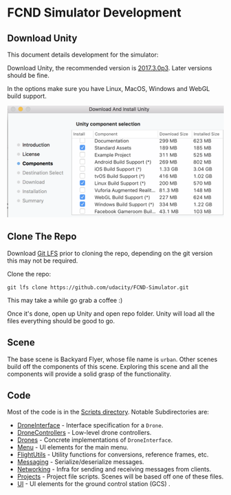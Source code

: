 # FCND Simulator Development

## Download Unity

This document details development for the simulator:

Download Unity, the recommended version is [2017.3.0p3](https://unity3d.com/unity/qa/patch-releases?version=2017.3). Later versions should be fine. 

In the options make sure you have Linux, MacOS, Windows and WebGL build support.

![Install Components](./devguide/install.png)

## Clone The Repo

Download [Git LFS](https://git-lfs.github.com/) prior to cloning the repo, depending on the git version this may not be required.

Clone the repo:

```
git lfs clone https://github.com/udacity/FCND-Simulator.git
```

This may take a while go grab a coffee :)

Once it's done, open up Unity and open repo folder. Unity will load all the files everything should be good to go.

## Scene

The base scene is Backyard Flyer, whose file name is `urban`. Other scenes build off the components of this scene. Exploring this scene and all the components will provide a solid grasp of the functionality.

## Code

Most of the code is in the [Scripts directory](./Assets/Scripts). Notable Subdirectories are:

- [DroneInterface](./Assets/Scripts/DroneInterface) - Interface specification for a `Drone`.
- [DroneControllers](./Assets/Scripts/DroneControllers) - Low-level drone controllers.
- [Drones](./Assets/Scripts/Drones) - Concrete implementations of `DroneInterface`.
- [Menu](./Assets/Scripts/Menu) - UI elements for the main menu.
- [FlightUtils](./Assets/Scripts/FlightUtils) - Utility functions for conversions, reference frames, etc.
- [Messaging](./Assets/Scripts/Messaging) - Serialize/deserialize messages.
- [Networking](./Assets/Scripts/Networking) - Infra for sending and receiving messages from clients.
- [Projects](./Assets/Scripts/Projects) - Project file scripts. Scenes will be based off one of these files.
- [UI](./Assets/Scripts/UI) - UI elements for the ground control station (GCS) .
